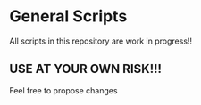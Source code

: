 # General Scripts
All scripts in this repository are work in progress!!

## USE AT YOUR OWN RISK!!!

Feel free to propose changes

